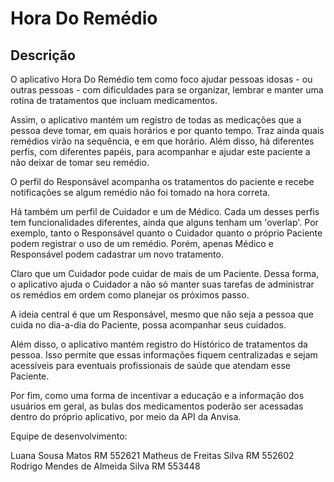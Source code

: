 # Hora Do Remédio

## Descrição

O aplicativo Hora Do Remédio tem como foco ajudar pessoas idosas - ou outras pessoas - com dificuldades para se organizar, lembrar e manter uma rotina de tratamentos que incluam medicamentos. 

Assim, o aplicativo mantém um registro de todas as medicações que a pessoa deve tomar, em quais horários e por quanto tempo. Traz ainda quais remédios virão na sequência, e em que horário. Além disso, há diferentes perfis, com diferentes papéis, para acompanhar e ajudar este paciente a não deixar de tomar seu remédio. 

O perfil do Responsável acompanha os tratamentos do paciente e recebe notificações se algum remédio não foi tomado na hora correta.  

Há também um perfil de Cuidador e um de Médico. Cada um desses perfis tem funcionalidades diferentes, ainda que alguns tenham um 'overlap'. Por exemplo, tanto o Responsável quanto o Cuidador quanto o próprio Paciente podem registrar o uso de um remédio. Porém, apenas Médico e Responsável podem cadastrar um novo tratamento.

Claro que um Cuidador pode cuidar de mais de um Paciente. Dessa forma, o aplicativo ajuda o Cuidador a não só manter suas tarefas de administrar os remédios em ordem como planejar os próximos passo. 

A ideia central é que um Responsável, mesmo que não seja a pessoa que cuida no dia-a-dia do Paciente, possa acompanhar seus cuidados.

Além disso, o aplicativo mantém registro do Histórico de tratamentos da pessoa. Isso permite que essas informações fiquem centralizadas e sejam acessíveis para eventuais profissionais de saúde que atendam esse Paciente.

Por fim, como uma forma de incentivar a educação e a informação dos usuários em geral, as bulas dos medicamentos poderão ser acessadas dentro do próprio aplicativo, por meio da API da Anvisa. 

Equipe de desenvolvimento: 

Luana Sousa Matos RM 552621
Matheus de Freitas Silva RM 552602
Rodrigo Mendes de Almeida Silva RM 553448
